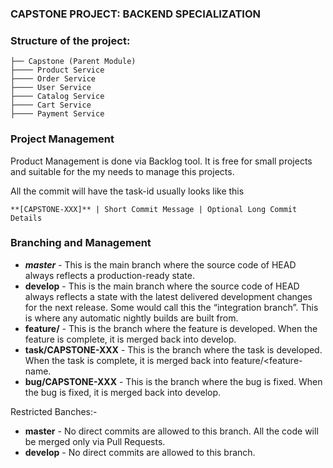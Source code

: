 ### CAPSTONE PROJECT: BACKEND SPECIALIZATION 

### Structure of the project:
```
├── Capstone (Parent Module)
├──── Product Service
├──── Order Service
├──── User Service
├──── Catalog Service
├──── Cart Service
├──── Payment Service
```
### Project Management
Product Management is done via Backlog tool. It is free for small projects and suitable for the my needs to manage this projects. 

All the commit will have the task-id usually looks like this 

``` **[CAPSTONE-XXX]** | Short Commit Message | Optional Long Commit Details ``` 

### Branching and Management

- ***master*** - This is the main branch where the source code of HEAD always reflects a production-ready state.
- **develop** - This is the main branch where the source code of HEAD always reflects a state with the latest delivered development changes for the next release. Some would call this the “integration branch”. This is where any automatic nightly builds are built from.
- **feature/<feature-name>** - This is the branch where the feature is developed. When the feature is complete, it is merged back into develop.
- **task/CAPSTONE-XXX** - This is the branch where the task is developed. When the task is complete, it is merged back into feature/<feature-name.
- **bug/CAPSTONE-XXX** - This is the branch where the bug is fixed. When the bug is fixed, it is merged back into develop.

Restricted Banches:-
- **master** - No direct commits are allowed to this branch. All the code will be merged only via Pull Requests.
- **develop** - No direct commits are allowed to this branch.
